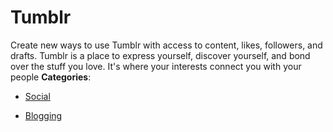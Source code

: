 # Tumblr


Create new ways to use Tumblr with access to content, likes, followers, and drafts. Tumblr is a place to express yourself, discover yourself, and bond over the stuff you love.  It's where your interests connect you with your people
**Categories**:

- [Social](https://github/awesome-apis/awesome-apis#social)

- [Blogging](https://github/awesome-apis/awesome-apis#blogging)



